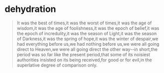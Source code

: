 # dehydration

> It was the best of times,it was the worst of times,it was the age of wisdom,it was the age of foolishness,it was the epoch of belief,it was the epoch of incredulity,it was the season of Light,it was the season of Darkness,it was the spring of hope,it was the winter of despair,we had everything before us,we had nothing before us,we were all going direct to Heaven,we were all going direct the other way--in short,the period was so far like the present period,that some of its noisiest authorities insisted on its being received,for good or for evil,in the superlative degree of comparison only.
